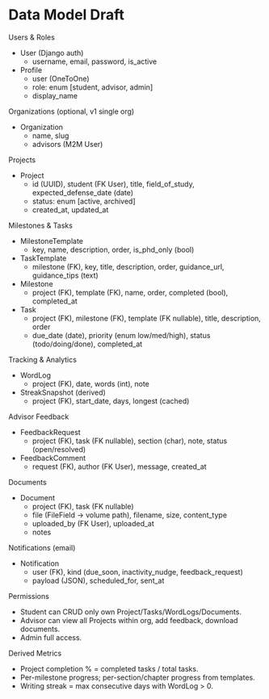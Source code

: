 # Data Model Draft

Users & Roles
- User (Django auth)
  - username, email, password, is_active
- Profile
  - user (OneToOne)
  - role: enum [student, advisor, admin]
  - display_name

Organizations (optional, v1 single org)
- Organization
  - name, slug
  - advisors (M2M User)

Projects
- Project
  - id (UUID), student (FK User), title, field_of_study, expected_defense_date (date)
  - status: enum [active, archived]
  - created_at, updated_at

Milestones & Tasks
- MilestoneTemplate
  - key, name, description, order, is_phd_only (bool)
- TaskTemplate
  - milestone (FK), key, title, description, order, guidance_url, guidance_tips (text)
- Milestone
  - project (FK), template (FK), name, order, completed (bool), completed_at
- Task
  - project (FK), milestone (FK), template (FK nullable), title, description, order
  - due_date (date), priority (enum low/med/high), status (todo/doing/done), completed_at

Tracking & Analytics
- WordLog
  - project (FK), date, words (int), note
- StreakSnapshot (derived)
  - project (FK), start_date, days, longest (cached)

Advisor Feedback
- FeedbackRequest
  - project (FK), task (FK nullable), section (char), note, status (open/resolved)
- FeedbackComment
  - request (FK), author (FK User), message, created_at

Documents
- Document
  - project (FK), task (FK nullable)
  - file (FileField -> volume path), filename, size, content_type
  - uploaded_by (FK User), uploaded_at
  - notes

Notifications (email)
- Notification
  - user (FK), kind (due_soon, inactivity_nudge, feedback_request)
  - payload (JSON), scheduled_for, sent_at

Permissions
- Student can CRUD only own Project/Tasks/WordLogs/Documents.
- Advisor can view all Projects within org, add feedback, download documents.
- Admin full access.

Derived Metrics
- Project completion % = completed tasks / total tasks.
- Per-milestone progress; per-section/chapter progress from templates.
- Writing streak = max consecutive days with WordLog > 0.

